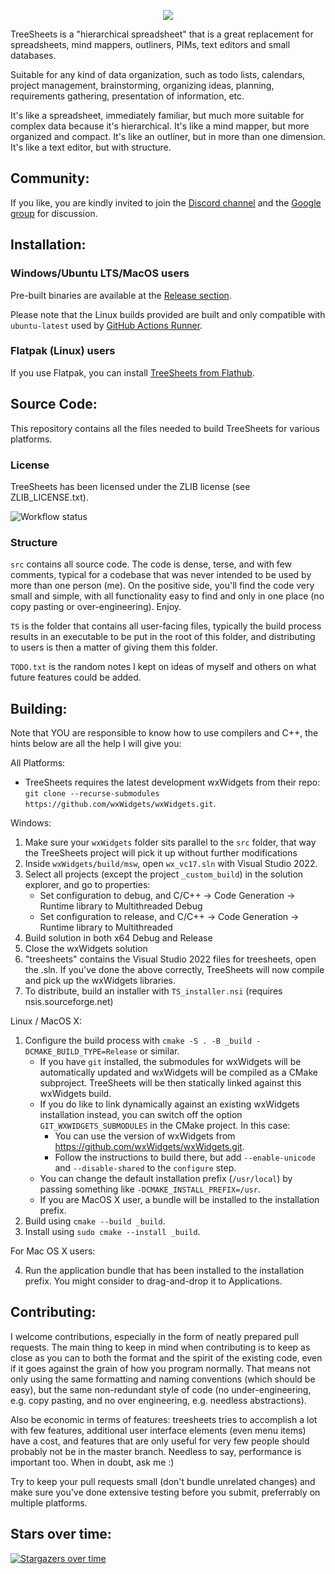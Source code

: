 <p align="center">
  <img src="https://github.com/user-attachments/assets/1d6dc57a-5db2-48ce-82b9-5e7675bf0e7d">
</p>

TreeSheets is a "hierarchical spreadsheet" that is a great replacement for spreadsheets, mind mappers, outliners, PIMs, text editors and small databases.

Suitable for any kind of data organization, such as todo lists, calendars, project management, brainstorming, organizing ideas, planning, requirements gathering, presentation of information, etc.

It's like a spreadsheet, immediately familiar, but much more suitable for complex data because it's hierarchical.
It's like a mind mapper, but more organized and compact.
It's like an outliner, but in more than one dimension.
It's like a text editor, but with structure.

Community:
----------
If you like, you are kindly invited to join the [Discord channel](https://discord.gg/HAfKkJz) and 
the [Google group](https://groups.google.com/group/treesheets) for discussion.

Installation:
-------------

### Windows/Ubuntu LTS/MacOS users

Pre-built binaries are available at the
[Release section](https://github.com/aardappel/treesheets/releases). 

Please note that the Linux builds provided are built and only compatible with `ubuntu-latest` used by [GitHub Actions Runner](https://github.com/actions/runner-images). 

### Flatpak (Linux) users

If you use Flatpak, you can install [TreeSheets from Flathub](https://flathub.org/apps/com.strlen.TreeSheets).

Source Code:
------------
This repository contains all the files needed to build TreeSheets for various platforms.

### License

TreeSheets has been licensed under the ZLIB license (see ZLIB_LICENSE.txt).

![Workflow status](https://github.com/aardappel/treesheets/actions/workflows/build.yml/badge.svg)

### Structure

`src` contains all source code. The code is dense, terse, and with few comments, typical for a codebase that was never
intended to be used by more than one person (me). On the positive side, you'll find the code very small and simple,
with all functionality easy to find and only in one place (no copy pasting or over-engineering). Enjoy.

`TS` is the folder that contains all user-facing files, typically the build process results in an executable to be put
in the root of this folder, and distributing to users is then a matter of giving them this folder.

`TODO.txt` is the random notes I kept on ideas of myself and others on what future features could be added.


Building:
---------
Note that YOU are responsible to know how to use compilers and C++, the hints below are all the help I will give you:

All Platforms:

- TreeSheets requires the latest development wxWidgets from their repo:
  `git clone --recurse-submodules https://github.com/wxWidgets/wxWidgets.git`.

Windows:

1. Make sure your `wxWidgets` folder sits parallel to the `src` folder, that way the TreeSheets project will pick it up without further modifications
2. Inside `wxWidgets/build/msw`, open `wx_vc17.sln` with Visual Studio 2022.
3. Select all projects (except the project `_custom_build`) in the solution explorer, and go to properties:
    - Set configuration to debug, and C/C++ -> Code Generation -> Runtime library
      to Multithreaded Debug
    - Set configuration to release, and C/C++ -> Code Generation -> Runtime library
      to Multithreaded
4. Build solution in both x64 Debug and Release
5. Close the wxWidgets solution
6. "treesheets" contains the Visual Studio 2022 files for treesheets, open the .sln.
    If you've done the above correctly, TreeSheets will now compile and pick up
    the wxWidgets libraries.
7. To distribute, build an installer with `TS_installer.nsi` (requires nsis.sourceforge.net)

Linux / MacOS X:

1. Configure the build process with `cmake -S . -B _build -DCMAKE_BUILD_TYPE=Release` or similar.
    - If you have `git` installed, the submodules for wxWidgets will be automatically updated and wxWidgets will be compiled as a CMake subproject. TreeSheets will be then statically linked against this wxWidgets build.
    - If you do like to link dynamically against an existing wxWidgets installation instead, you can switch off the option `GIT_WXWIDGETS_SUBMODULES` in the CMake project. In this case:
        - You can use the version of wxWidgets from https://github.com/wxWidgets/wxWidgets.git.
        - Follow the instructions to build there, but add `--enable-unicode` and `--disable-shared` to the `configure` step.
    - You can change the default installation prefix (`/usr/local`) by passing something like `-DCMAKE_INSTALL_PREFIX=/usr`.
    - If you are MacOS X user, a bundle will be installed to the installation prefix.
2. Build using `cmake --build _build`.
3. Install using `sudo cmake --install _build`.

For Mac OS X users:

4. Run the application bundle that has been installed to the installation prefix. You might consider to drag-and-drop it to Applications.


Contributing:
-------------
I welcome contributions, especially in the form of neatly prepared pull requests. The main thing to keep in mind when
contributing is to keep as close as you can to both the format and the spirit of the existing code, even if it goes
against the grain of how you program normally. That means not only using the same formatting and naming conventions
(which should be easy), but the same non-redundant style of code (no under-engineering, e.g. copy pasting,
and no over engineering, e.g. needless abstractions).

Also be economic in terms of features: treesheets tries to accomplish a lot with few features, additional user
interface elements (even menu items) have a cost, and features that are only useful for very few people should
probably not be in the master branch. Needless to say, performance is important too. When in doubt, ask me :)

Try to keep your pull requests small (don't bundle unrelated changes) and make sure you've done extensive testing
before you submit, preferrably on multiple platforms.

Stars over time:
----------------
[![Stargazers over time](https://starchart.cc/aardappel/treesheets.svg?variant=adaptive)](https://starchart.cc/aardappel/treesheets)
